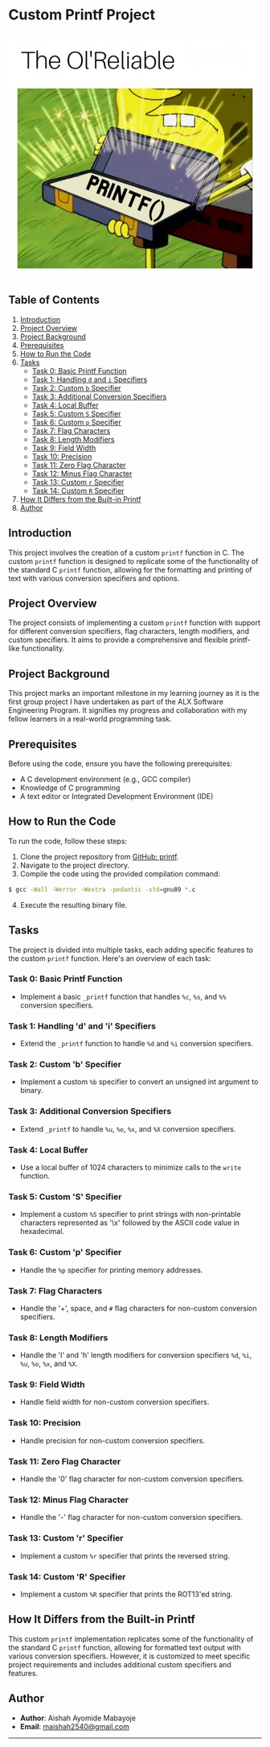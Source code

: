# Custom Printf Project

![printf_meme](./printf_meme.jpg)

## Table of Contents

1. [Introduction](#introduction)
2. [Project Overview](#project-overview)
3. [Project Background](#project-background)
4. [Prerequisites](#prerequisites)
5. [How to Run the Code](#how-to-run-the-code)
6. [Tasks](#tasks)
   - [Task 0: Basic Printf Function](#task-0-basic-printf-function)
   - [Task 1: Handling `d` and `i` Specifiers](#task-1-handling-d-and-i-specifiers)
   - [Task 2: Custom `b` Specifier](#task-2-custom-b-specifier)
   - [Task 3: Additional Conversion Specifiers](#task-3-additional-conversion-specifiers)
   - [Task 4: Local Buffer](#task-4-local-buffer)
   - [Task 5: Custom `S` Specifier](#task-5-custom-s-specifier)
   - [Task 6: Custom `p` Specifier](#task-6-custom-p-specifier)
   - [Task 7: Flag Characters](#task-7-flag-characters)
   - [Task 8: Length Modifiers](#task-8-length-modifiers)
   - [Task 9: Field Width](#task-9-field-width)
   - [Task 10: Precision](#task-10-precision)
   - [Task 11: Zero Flag Character](#task-11-zero-flag-character)
   - [Task 12: Minus Flag Character](#task-12-minus-flag-character)
   - [Task 13: Custom `r` Specifier](#task-13-custom-r-specifier)
   - [Task 14: Custom `R` Specifier](#task-14-custom-r-specifier)
7. [How It Differs from the Built-in Printf](#how-it-differs-from-the-built-in-printf)
8. [Author](#author)

## Introduction

This project involves the creation of a custom `printf` function in C. The custom `printf` function is designed to replicate some of the functionality of the standard C `printf` function, allowing for the formatting and printing of text with various conversion specifiers and options.

## Project Overview

The project consists of implementing a custom `printf` function with support for different conversion specifiers, flag characters, length modifiers, and custom specifiers. It aims to provide a comprehensive and flexible printf-like functionality.

## Project Background

This project marks an important milestone in my learning journey as it is the first group project I have undertaken as part of the ALX Software Engineering Program. It signifies my progress and collaboration with my fellow learners in a real-world programming task.

## Prerequisites

Before using the code, ensure you have the following prerequisites:

- A C development environment (e.g., GCC compiler)
- Knowledge of C programming
- A text editor or Integrated Development Environment (IDE)

## How to Run the Code

To run the code, follow these steps:

1. Clone the project repository from [GitHub: printf](https://github.com/m-aishah/printf.git).
2. Navigate to the project directory.
3. Compile the code using the provided compilation command:

```bash
$ gcc -Wall -Werror -Wextra -pedantic -std=gnu89 *.c
```

4. Execute the resulting binary file.

## Tasks

The project is divided into multiple tasks, each adding specific features to the custom `printf` function. Here's an overview of each task:

### Task 0: Basic Printf Function

- Implement a basic `_printf` function that handles `%c`, `%s`, and `%%` conversion specifiers.

### Task 1: Handling 'd' and 'i' Specifiers

- Extend the `_printf` function to handle `%d` and `%i` conversion specifiers.

### Task 2: Custom 'b' Specifier

- Implement a custom `%b` specifier to convert an unsigned int argument to binary.

### Task 3: Additional Conversion Specifiers

- Extend `_printf` to handle `%u`, `%o`, `%x`, and `%X` conversion specifiers.

### Task 4: Local Buffer

- Use a local buffer of 1024 characters to minimize calls to the `write` function.

### Task 5: Custom 'S' Specifier

- Implement a custom `%S` specifier to print strings with non-printable characters represented as '\x' followed by the ASCII code value in hexadecimal.

### Task 6: Custom 'p' Specifier

- Handle the `%p` specifier for printing memory addresses.

### Task 7: Flag Characters

- Handle the '+', space, and `#` flag characters for non-custom conversion specifiers.

### Task 8: Length Modifiers

- Handle the 'l' and 'h' length modifiers for conversion specifiers `%d`, `%i`, `%u`, `%o`, `%x`, and `%X`.

### Task 9: Field Width

- Handle field width for non-custom conversion specifiers.

### Task 10: Precision

- Handle precision for non-custom conversion specifiers.

### Task 11: Zero Flag Character

- Handle the '0' flag character for non-custom conversion specifiers.

### Task 12: Minus Flag Character

- Handle the '-' flag character for non-custom conversion specifiers.

### Task 13: Custom 'r' Specifier

- Implement a custom `%r` specifier that prints the reversed string.

### Task 14: Custom 'R' Specifier

- Implement a custom `%R` specifier that prints the ROT13'ed string.

## How It Differs from the Built-in Printf

This custom `printf` implementation replicates some of the functionality of the standard C `printf` function, allowing for formatted text output with various conversion specifiers. However, it is customized to meet specific project requirements and includes additional custom specifiers and features.

## Author

- **Author**: Aishah Ayomide Mabayoje
- **Email**: maishah2540@gmail.com

---
